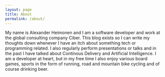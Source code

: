 ```yaml
---
layout: page
title: About
permalink: /about/
---
```


My name is Alexander Heimonen and I am a software developer and work at the global consulting company Ciber. This blog exists so I can write my thoughts down whenever I have an itch about something tech or programming related. I also regularly perform presentations or talks and in the past I have talked about Continous Delivery and Artificial Intelligence. I am a developer at heart, but in my free time I also enjoy various board games, sports in the form of running, road and mountain bike cycling and of course drinking beer.